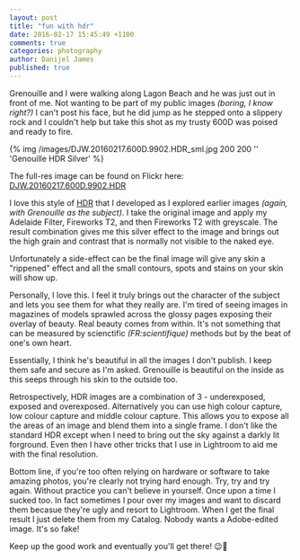 ```yaml
---
layout: post
title: "fun with hdr"
date: 2016-02-17 15:45:49 +1100
comments: true
categories: photography
author: Danijel James
published: true
---
```

Grenouille and I were walking along Lagon Beach and he was just out in front of me. Not wanting to be part of my public images _(boring, I know right?)_ I can't post his face, but he did jump as he stepped onto a slippery rock and I couldn't help but take this shot as my trusty 600D was poised and ready to fire.

{% img /images/DJW.20160217.600D.9902.HDR_sml.jpg 200 200 '' 'Genouille HDR Silver' %}

The full-res image can be found on Flickr here: <a href="https://www.flickr.com/photos/danijeljames/24851378680/">DJW.20160217.600D.9902.HDR</a>

I love this style of [HDR](https://en.wikipedia.org/wiki/High-dynamic-range_imaging) that I developed as I explored earlier images _(again, with Grenouille as the subject)_. I take the original image and apply my Adelaide Filter, Fireworks T2, and then Fireworks T2 with greyscale. The result combination gives me this silver effect to the image and brings out the high grain and contrast that is normally not visible to the naked eye.

Unfortunately a side-effect can be the final image will give any skin a "rippened" effect and all the small contours, spots and stains on your skin will show up.

Personally, I love this. I feel it truly brings out the character of the subject and lets you see them for what they really are. I'm tired of seeing images in magazines of models sprawled across the glossy pages exposing their overlay of beauty. Real beauty comes from within. It's not something that can be measured by scienctific _(FR:scientifique)_ methods but by the beat of one's own heart.

Essentially, I think he's beautiful in all the images I don't publish. I keep them safe and secure as I'm asked. Grenouille is beautiful on the inside as this seeps through his skin to the outside too.

Retrospectively, HDR images are a combination of 3 - underexposed, exposed and overexposed. Alternatively you can use high colour capture, low colour capture and middle colour capture. This allows you to expose all the areas of an image and blend them into a single frame. I don't like the standard HDR except when I need to bring out the sky against a darkly lit forground. Even then I have other tricks that I use in Lightroom to aid me with the final resolution.

Bottom line, if you're too often relying on hardware or software to take amazing photos, you're clearly not trying hard enough. Try, try and try again. Without practice you can't believe in yourself. Once upon a time I sucked too. In fact sometimes I pour over my images and want to discard them becasue they're ugly and resort to Lightroom. When I get the final result I just delete them from my Catalog. Nobody wants a Adobe-edited image. It's so fake!

Keep up the good work and eventually you'll get there! 😉🍷
